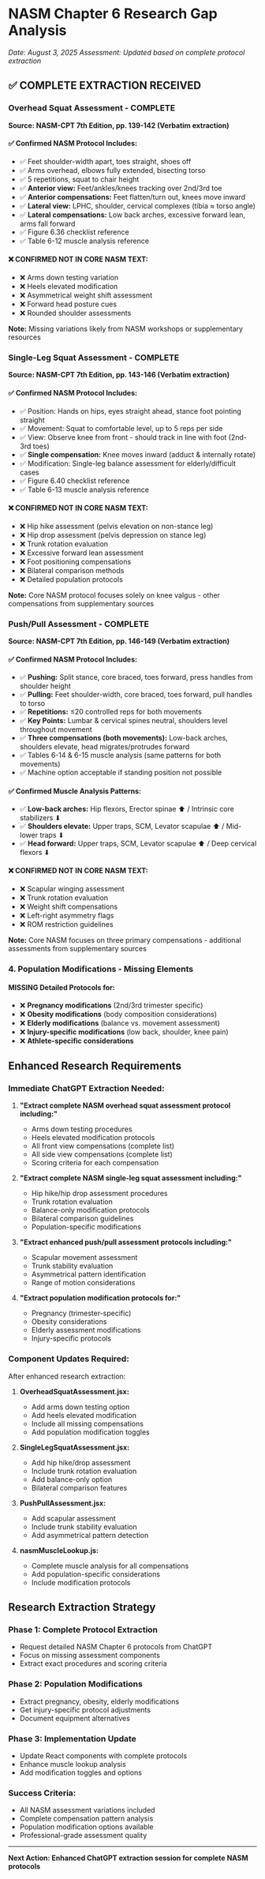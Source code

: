 # NASM Chapter 6 Research Gap Analysis
*Date: August 3, 2025*
*Assessment: Updated based on complete protocol extraction*

## ✅ COMPLETE EXTRACTION RECEIVED

### **Overhead Squat Assessment - COMPLETE**
**Source: NASM-CPT 7th Edition, pp. 139-142 (Verbatim extraction)**

#### **✅ Confirmed NASM Protocol Includes:**
- ✅ Feet shoulder-width apart, toes straight, shoes off
- ✅ Arms overhead, elbows fully extended, bisecting torso
- ✅ 5 repetitions, squat to chair height
- ✅ **Anterior view:** Feet/ankles/knees tracking over 2nd/3rd toe
- ✅ **Anterior compensations:** Feet flatten/turn out, knees move inward
- ✅ **Lateral view:** LPHC, shoulder, cervical complexes (tibia ≈ torso angle)
- ✅ **Lateral compensations:** Low back arches, excessive forward lean, arms fall forward
- ✅ Figure 6.36 checklist reference
- ✅ Table 6-12 muscle analysis reference

#### **❌ CONFIRMED NOT IN CORE NASM TEXT:**
- ❌ Arms down testing variation
- ❌ Heels elevated modification  
- ❌ Asymmetrical weight shift assessment
- ❌ Forward head posture cues
- ❌ Rounded shoulder assessments

**Note:** Missing variations likely from NASM workshops or supplementary resources

### **Single-Leg Squat Assessment - COMPLETE**
**Source: NASM-CPT 7th Edition, pp. 143-146 (Verbatim extraction)**

#### **✅ Confirmed NASM Protocol Includes:**
- ✅ Position: Hands on hips, eyes straight ahead, stance foot pointing straight
- ✅ Movement: Squat to comfortable level, up to 5 reps per side
- ✅ View: Observe knee from front - should track in line with foot (2nd-3rd toes)
- ✅ **Single compensation:** Knee moves inward (adduct & internally rotate)
- ✅ Modification: Single-leg balance assessment for elderly/difficult cases
- ✅ Figure 6.40 checklist reference
- ✅ Table 6-13 muscle analysis reference

#### **❌ CONFIRMED NOT IN CORE NASM TEXT:**
- ❌ Hip hike assessment (pelvis elevation on non-stance leg)
- ❌ Hip drop assessment (pelvis depression on stance leg)
- ❌ Trunk rotation evaluation
- ❌ Excessive forward lean assessment
- ❌ Foot positioning compensations
- ❌ Bilateral comparison methods
- ❌ Detailed population protocols

**Note:** Core NASM protocol focuses solely on knee valgus - other compensations from supplementary sources

### **Push/Pull Assessment - COMPLETE**
**Source: NASM-CPT 7th Edition, pp. 146-149 (Verbatim extraction)**

#### **✅ Confirmed NASM Protocol Includes:**
- ✅ **Pushing:** Split stance, core braced, toes forward, press handles from shoulder height
- ✅ **Pulling:** Feet shoulder-width, core braced, toes forward, pull handles to torso
- ✅ **Repetitions:** ≤20 controlled reps for both movements
- ✅ **Key Points:** Lumbar & cervical spines neutral, shoulders level throughout movement
- ✅ **Three compensations (both movements):** Low-back arches, shoulders elevate, head migrates/protrudes forward
- ✅ Tables 6-14 & 6-15 muscle analysis (same patterns for both movements)
- ✅ Machine option acceptable if standing position not possible

#### **✅ Confirmed Muscle Analysis Patterns:**
- ✅ **Low-back arches:** Hip flexors, Erector spinae ⬆ / Intrinsic core stabilizers ⬇
- ✅ **Shoulders elevate:** Upper traps, SCM, Levator scapulae ⬆ / Mid-lower traps ⬇  
- ✅ **Head forward:** Upper traps, SCM, Levator scapulae ⬆ / Deep cervical flexors ⬇

#### **❌ CONFIRMED NOT IN CORE NASM TEXT:**
- ❌ Scapular winging assessment
- ❌ Trunk rotation evaluation
- ❌ Weight shift compensations
- ❌ Left-right asymmetry flags
- ❌ ROM restriction guidelines

**Note:** Core NASM focuses on three primary compensations - additional assessments from supplementary sources

### **4. Population Modifications - Missing Elements**

#### **MISSING Detailed Protocols for:**
- ❌ **Pregnancy modifications** (2nd/3rd trimester specific)
- ❌ **Obesity modifications** (body composition considerations)
- ❌ **Elderly modifications** (balance vs. movement assessment)
- ❌ **Injury-specific modifications** (low back, shoulder, knee pain)
- ❌ **Athlete-specific considerations**

## Enhanced Research Requirements

### **Immediate ChatGPT Extraction Needed:**

1. **"Extract complete NASM overhead squat assessment protocol including:"**
   - Arms down testing procedures
   - Heels elevated modification protocols
   - All front view compensations (complete list)
   - All side view compensations (complete list)
   - Scoring criteria for each compensation

2. **"Extract complete NASM single-leg squat assessment including:"**
   - Hip hike/hip drop assessment procedures
   - Trunk rotation evaluation
   - Balance-only modification protocols
   - Bilateral comparison guidelines
   - Population-specific modifications

3. **"Extract enhanced push/pull assessment protocols including:"**
   - Scapular movement assessment
   - Trunk stability evaluation
   - Asymmetrical pattern identification
   - Range of motion considerations

4. **"Extract population modification protocols for:"**
   - Pregnancy (trimester-specific)
   - Obesity considerations
   - Elderly assessment modifications
   - Injury-specific protocols

### **Component Updates Required:**

After enhanced research extraction:

1. **OverheadSquatAssessment.jsx:**
   - Add arms down testing option
   - Add heels elevated modification
   - Include all missing compensations
   - Add population modification toggles

2. **SingleLegSquatAssessment.jsx:**
   - Add hip hike/drop assessment
   - Include trunk rotation evaluation
   - Add balance-only option
   - Bilateral comparison features

3. **PushPullAssessment.jsx:**
   - Add scapular assessment
   - Include trunk stability evaluation
   - Add asymmetrical pattern detection

4. **nasmMuscleLookup.js:**
   - Complete muscle analysis for all compensations
   - Add population-specific considerations
   - Include modification protocols

## Research Extraction Strategy

### **Phase 1: Complete Protocol Extraction**
- Request detailed NASM Chapter 6 protocols from ChatGPT
- Focus on missing assessment components
- Extract exact procedures and scoring criteria

### **Phase 2: Population Modifications**
- Extract pregnancy, obesity, elderly modifications
- Get injury-specific protocol adjustments
- Document equipment alternatives

### **Phase 3: Implementation Update**
- Update React components with complete protocols
- Enhance muscle lookup analysis
- Add modification toggles and options

### **Success Criteria:**
- All NASM assessment variations included
- Complete compensation pattern analysis
- Population modification options available
- Professional-grade assessment quality

---

**Next Action: Enhanced ChatGPT extraction session for complete NASM protocols**
